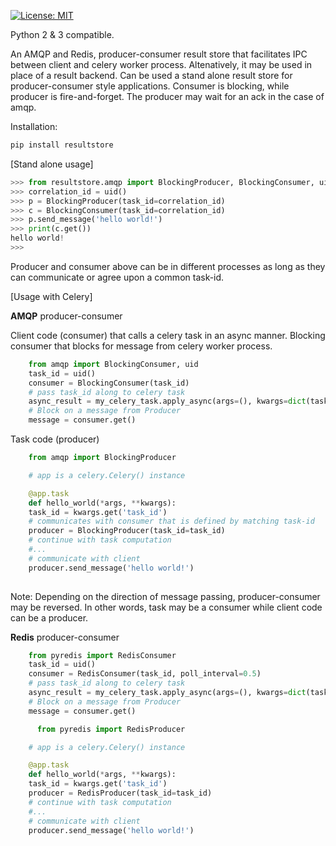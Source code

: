
[![License: MIT](https://img.shields.io/badge/License-MIT-yellow.svg)](https://opensource.org/licenses/MIT)

Python 2 & 3 compatible. 

An AMQP and Redis, producer-consumer result store that facilitates IPC between client and celery worker process.
Altenatively, it may be used in place of a result backend.
Can be used a stand alone result store for producer-consumer style applications.
Consumer is blocking, while producer is fire-and-forget. The producer may wait for an ack in the case of amqp.  

Installation:
```python
pip install resultstore
```



[Stand alone usage]

```python
>>> from resultstore.amqp import BlockingProducer, BlockingConsumer, uid
>>> correlation_id = uid()
>>> p = BlockingProducer(task_id=correlation_id)
>>> c = BlockingConsumer(task_id=correlation_id)
>>> p.send_message('hello world!')
>>> print(c.get())
hello world!
>>> 

```

Producer and consumer above can be in different processes as long as they can 
communicate or agree upon a common task-id.




[Usage with Celery]

**AMQP** producer-consumer

Client code (consumer) that calls a celery task in an async manner.
Blocking consumer that blocks for message from celery worker process.


```python
    from amqp import BlockingConsumer, uid
    task_id = uid()
    consumer = BlockingConsumer(task_id)
    # pass task_id along to celery task
    async_result = my_celery_task.apply_async(args=(), kwargs=dict(task_id=task_id))
    # Block on a message from Producer
    message = consumer.get()
```

Task code (producer) 
```python
    from amqp import BlockingProducer

    # app is a celery.Celery() instance

    @app.task
    def hello_world(*args, **kwargs):
    task_id = kwargs.get('task_id')
    # communicates with consumer that is defined by matching task-id
    producer = BlockingProducer(task_id=task_id)
    # continue with task computation
    #...
    # communicate with client
    producer.send_message('hello world!')    
    
```

Note: Depending on the direction of message passing, producer-consumer may be reversed.
In other words, task may be a consumer while client code can be a producer. 

**Redis** producer-consumer
```python
    from pyredis import RedisConsumer
    task_id = uid()
    consumer = RedisConsumer(task_id, poll_interval=0.5)
    # pass task_id along to celery task
    async_result = my_celery_task.apply_async(args=(), kwargs=dict(task_id=task_id))
    # Block on a message from Producer
    message = consumer.get()
```

```python
      from pyredis import RedisProducer

    # app is a celery.Celery() instance

    @app.task
    def hello_world(*args, **kwargs):
    task_id = kwargs.get('task_id')
    producer = RedisProducer(task_id=task_id)
    # continue with task computation
    #...
    # communicate with client
    producer.send_message('hello world!')    
    
```
